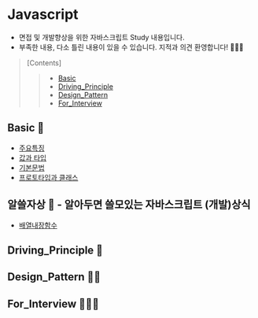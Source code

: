 # Javascript
- 면접 및 개발향상을 위한 자바스크립트 Study 내용입니다.
- 부족한 내용, 다소 틀린 내용이 있을 수 있습니다. 지적과 의견 환영합니다! 🙇🏻‍♀️
>   [Contents]
>   > - [Basic](https://github.com/ss-won/Javascript#Basic)
>   > - [Driving_Principle](https://github.com/ss-won/Javascript#Driving_Principle)
>   > - [Design_Pattern](https://github.com/ss-won/Javascript#Design_Pattern)
>   > - [For_Interview](https://github.com/ss-won/Javascript#For_Interview)

## Basic 🧠
- [주요특징](https://github.com/ss-won/Javascript/blob/master/Basic/basic.md)
- [값과 타입](https://github.com/ss-won/Javascript/blob/master/Basic/basic2.md)
- [기본문법](https://github.com/ss-won/Javascript/blob/master/Basic/basic3.md)
- [프로토타입과 클래스](https://github.com/ss-won/Javascript/blob/master/Basic/basic4.md)

## 알쓸자상 🧐 - 알아두면 쓸모있는 자바스크립트 (개발)상식
- [배열내장함수](https://github.com/ss-won/Javascript/blob/master/Basic/asjs1.md)

## Driving_Principle 👣

## Design_Pattern ✍🏻

## For_Interview 👩🏻‍💻

